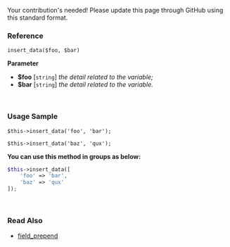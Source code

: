 Your contribution's needed!
Please update this page through GitHub using this standard format.

### Reference
`insert_data($foo, $bar)`

**Parameter**
* **$foo** [`string`] *the detail related to the variable;*
* **$bar** [`string`] *the detail related to the variable.*

&nbsp;

### Usage Sample
`$this->insert_data('foo', 'bar');`

`$this->insert_data('baz', 'qux');`

**You can use this method in groups as below:**
```php
$this->insert_data([
    'foo' => 'bar',
    'baz' => 'qux'
]);
```

&nbsp;

### Read Also
* [field_prepend](./field_prepend)
